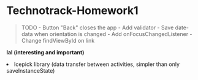 # Technotrack-Homework1
<blockquote>
TODO
- Button "Back" closes the app
- Add validator
- Save date-data when orientation is changed
- Add onFocusChangedListener
- Change findViewById on link
</blockquote>

<p><strong>IaI (interesting and important)</strong></p>
<li>Icepick library (data transfer between activities, simpler than only saveInstanceState)</li>

